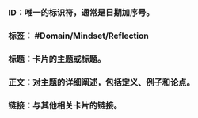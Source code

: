 ### **ID**：唯一的标识符，通常是日期加序号。
### **标签**： #Domain/Mindset/Reflection
### **标题**：卡片的主题或标题。
### **正文**：对主题的详细阐述，包括定义、例子和论点。
### **链接**：与其他相关卡片的链接。


